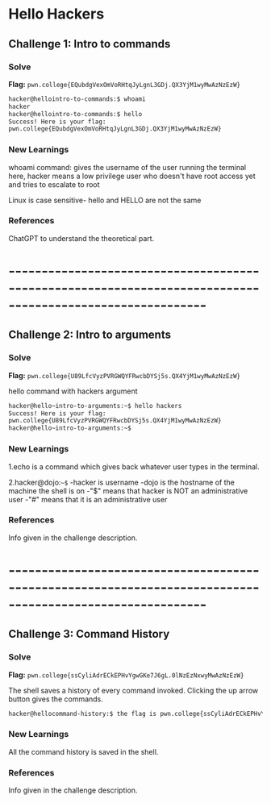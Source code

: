 # Hello Hackers

## Challenge 1: Intro to commands

### Solve
**Flag:** `pwn.college{EQubdgVexOmVoRHtqJyLgnL3GDj.QX3YjM1wyMwAzNzEzW}`

```bash
hacker@hellointro-to-commands:$ whoami
hacker
hacker@hellointro-to-commands:$ hello
Success! Here is your flag:
pwn.college{EQubdgVexOmVoRHtqJyLgnL3GDj.QX3YjM1wyMwAzNzEzW}
```
### New Learnings
whoami command: gives the username of the user running the terminal
here, hacker means a low privilege user who doesn't have root access yet and tries to escalate to root

Linux is case sensitive- hello and HELLO are not the same

### References

ChatGPT to understand the theoretical part.

# ----------------------------------------------------------------------------------------------------------



## Challenge 2: Intro to arguments

### Solve
**Flag:** `pwn.college{U89LfcVyzPVRGWQYFRwcbDYSj5s.QX4YjM1wyMwAzNzEzW}`

hello command with hackers argument

```bash
hacker@hello~intro-to-arguments:~$ hello hackers
Success! Here is your flag:
pwn.college{U89LfcVyzPVRGWQYFRwcbDYSj5s.QX4YjM1wyMwAzNzEzW}
hacker@hello~intro-to-arguments:~$ 
```

### New Learnings

1.echo is a command which gives back whatever user types in the terminal.

2.hacker@dojo:`~$`
-hacker is username 
-dojo is the hostname of the machine the shell is on
-"$" means that hacker is NOT an administrative user
-"#" means that it is an administrative user

### References

Info given in the challenge description.
# ----------------------------------------------------------------------------------------------------------



## Challenge 3: Command History

### Solve
**Flag:** `pwn.college{ssCyliAdrECkEPHvYgwGKe7J6gL.0lNzEzNxwyMwAzNzEzW}`

The shell saves a history of every command invoked. Clicking the up arrow button gives the commands. 

```bash
hacker@hellocommand-history:$ the flag is pwn.college{ssCyliAdrECkEPHvYgwGKe7J6gL.0lNzEzNxwyMwAzNzEzW}

```

### New Learnings

All the command history is saved in the shell.

### References

Info given in the challenge description.
